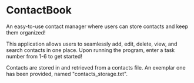 # ContactBook
An easy-to-use contact manager where users can store contacts and keep them organized!

This application allows users to seamlessly add, edit, delete, view, and search contacts in one place. Upon running the program, enter a task number from 1-6 to get started! 

Contacts are stored in and retrieved from a contacts file. An exemplar one has been provided, named "contacts_storage.txt".

